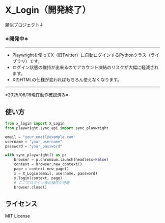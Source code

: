 # X_Login（開発終了）

類似プロジェクト↓
### ※開発中※
---

- Playwrightを使ってX（旧Twitter）に自動ログインするPythonクラス（ライブラリ）です。
- ログイン状態の維持が出来るのでアカウント凍結のリスクが大幅に軽減されます。
- XのHTMLの仕様が変わればもちろん使えなくなります。
---

※2025/06/18現在動作確認済み※


## 使い方
```python
from x_login import X_Login
from playwright.sync_api import sync_playwright

email = "your_email@example.com"
username = "your_username"
password = "your_password"

with sync_playwright() as p:
    browser = p.chromium.launch(headless=False)
    context = browser.new_context()
    page = context.new_page()
    x = X_Login(email, username, password)
    x.login(context, page)
    # ここでログイン後の操作が可能
    browser.close()
```

## ライセンス
MIT License
